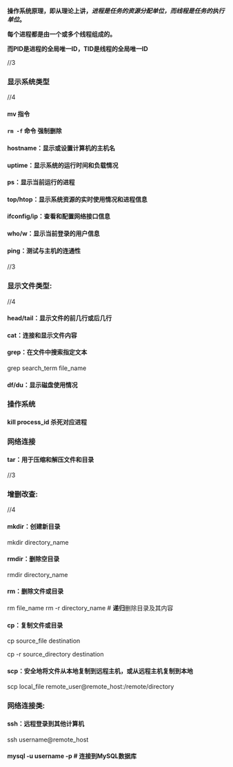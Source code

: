 

**操作系统原理，即从理论上讲，*进程是任务的资源分配单位，而线程是任务的执行单位*。**

**每个进程都是由一个或多个线程组成的。**

**而PID是进程的全局唯一ID，TID是线程的全局唯一ID**



//3

### 显示系统类型

//4

#### mv 指令

#### `rm -f` 命令 强制删除

#### hostname：显示或设置计算机的主机名

#### uptime：显示系统的运行时间和负载情况

#### ps：显示当前运行的进程

#### top/htop：显示系统资源的实时使用情况和进程信息

#### ifconfig/ip：查看和配置网络接口信息

#### who/w：显示当前登录的用户信息

#### ping：测试与主机的连通性

#### 

//3

### 显示文件类型:

//4

#### **head/tail：显示文件的前几行或后几行**

#### **cat：连接和显示文件内容**

#### grep：在文件中搜索指定文本

grep search_term file_name

#### df/du：显示磁盘使用情况



### 操作系统

#### kill process_id 杀死对应进程



### 网络连接

#### tar：用于压缩和解压文件和目录



//3

### 增删改查:

//4

#### **mkdir：创建新目录**

mkdir directory_name

#### **rmdir：删除空目录**

rmdir directory_name

#### **rm：删除文件或目录**

rm file_name
rm -r directory_name  # **递归**删除目录及其内容

#### **cp：复制文件或目录**

cp source_file destination 

cp -r source_directory destination

#### scp：安全地将文件从本地复制到远程主机，或从远程主机复制到本地

scp local_file remote_user@remote_host:/remote/directory

#### 

### 网络连接类:

#### ssh：远程登录到其他计算机

ssh username@remote_host

#### mysql -u username -p  # 连接到MySQL数据库

#### 

#### 



